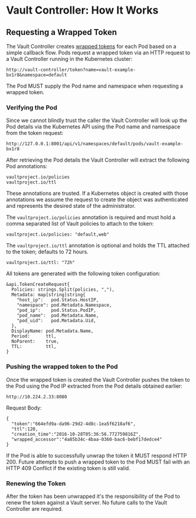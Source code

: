 # Vault Controller: How It Works


## Requesting a Wrapped Token

The Vault Controller creates [wrapped tokens](https://www.vaultproject.io/docs/concepts/response-wrapping.html) for each Pod based
on a simple callback flow. Pods request a wrapped token via an HTTP request to a Vault Controller running in the Kubernetes cluster:

```
http://vault-controller/token?name=vault-example-bx1r8&namespace=default
```

The Pod MUST supply the Pod name and namespace when requesting a wrapped token.

### Verifying the Pod

Since we cannot blindly trust the caller the Vault Controller will look up the Pod details via the Kubernetes API using the Pod name and namespace from the token request:

```
http://127.0.0.1:8001/api/v1/namespaces/default/pods/vault-example-bx1r8
```

After retrieving the Pod details the Vault Controller will extract the following Pod annotations:

```
vaultproject.io/policies
vaultproject.io/ttl
```

These annotations are trusted. If a Kubernetes object is created with those annotations we assume the request to create the object was authenticated and represents the desired state of the administrator.

The `vaultproject.io/policies` annotation is required and must hold a comma separated list of Vault policies to attach to the token:

```
vaultproject.io/policies: "default,web"
```

The `vaultproject.io/ttl` annotation is optional and holds the TTL attached to the token; defaults to 72 hours.

```
vaultproject.io/ttl: "72h"
```

All tokens are generated with the following token configuration:

```
&api.TokenCreateRequest{
  Policies: strings.Split(policies, ","),
  Metadata: map[string]string{
	"host_ip":   pod.Status.HostIP,
    "namespace": pod.Metadata.Namespace,
	"pod_ip":    pod.Status.PodIP,
	"pod_name":  pod.Metadata.Name,
	"pod_uid":   pod.Metadata.Uid,
  },
  DisplayName: pod.Metadata.Name,
  Period:      ttl,
  NoParent:    true,
  TTL:         ttl,
}
```

### Pushing the wrapped token to the Pod

Once the wrapped token is created the Vault Controller pushes the token to the Pod using the Pod IP extracted from the Pod details obtained earlier:

```
http://10.224.2.33:8080
```

Request Body:
 
```
{
  "token":"664efd9a-da96-29d2-4d8c-1ea5f6218af6",
  "ttl":120,
  "creation_time":"2016-10-28T05:36:56.772759816Z",
  "wrapped_accessor":"4a85b34c-4baa-0360-bac6-bebf17dedce4"
}
```

If the Pod is able to successfully unwrap the token it MUST respond HTTP 200. Future attempts to push a wrapped token to the Pod MUST fail with an HTTP 409 Conflict if the existing token is still valid.

### Renewing the Token

After the token has been unwrapped it's the responsibility of the Pod to renew the token against a Vault server. No future calls to the Vault Controller are required.

